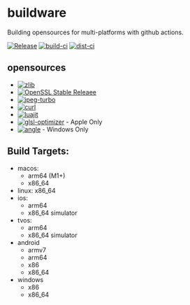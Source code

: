 # buildware
Building opensources for multi-platforms with github actions.
  
[![Release](https://img.shields.io/github/v/release/axmolengine/buildware?include_prereleases&label=release)](../../releases/latest)
[![build-ci](https://github.com/axmolengine/buildware/actions/workflows/build-ci.yml/badge.svg)](https://github.com/axmolengine/buildware/actions/workflows/build-ci.yml)
[![dist-ci](https://github.com/axmolengine/buildware/actions/workflows/dist-ci.yml/badge.svg)](https://github.com/axmolengine/buildware/actions/workflows/dist-ci.yml)

## opensources
- [![zlib](https://img.shields.io/badge/zlib-1.2.13-green.svg)](https://github.com/madler/zlib)
- [![OpenSSL Stable Releaee](https://img.shields.io/badge/openssl-3.0.7-green.svg)](https://github.com/openssl/openssl/tags)
- [![jpeg-turbo](https://img.shields.io/badge/jpeg%2d%2dturbo-2.1.4-green.svg)](https://github.com/libjpeg-turbo/libjpeg-turbo/releases)
- [![curl](https://img.shields.io/badge/curl-7.86.0-green.svg)](https://github.com/curl/curl/releases)
- [![luajit](https://img.shields.io/badge/luajit-2.1%2d%2d6c4826f-green.svg)](https://github.com/LuaJIT/LuaJIT/commit/6c4826f)
- [![glsl-optimizer](https://img.shields.io/badge/glsl_optimizer-cdfc9ef-green.svg)](https://github.com/cocos2d/glsl-optimizer/commit/cdfc9ef)  - Apple Only
- [![angle](https://img.shields.io/badge/angle-chromium%2F5195-green.svg)](https://github.com/google/angle) - Windows Only


## Build Targets:
- macos: 
  - arm64 (M1+)
  - x86_64
- linux: x86_64
- ios:
  - arm64
  - x86_64 simulator
- tvos:
  - arm64
  - x86_64 simulator
- android
  - armv7
  - arm64
  - x86
  - x86_64
- windows
  - x86
  - x86_64
